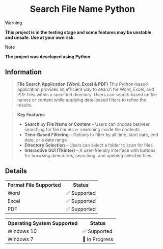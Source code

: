 <h1 align="center">Search File Name Python</h1>


> [!WARNING]
> **This project is in the testing stage and some features may be unstable and unsafe. Use at your own risk.**


> [!NOTE]
> **The project was developed using Python**

## Information

>**File Search Application (Word, Excel & PDF)**
>This Python-based application provides an efficient way to search for Word, Excel, and PDF files within a specified directory. Users can search based on file names or content while applying date-based filters to refine the results.

>**Key Features**
>- **Search by File Name or Content** – Users can choose between searching for file names or searching inside file contents.
>- **Time-Based Filtering** – Options to filter by all time, start date, end date, or a date range.
>- **Directory Selection** – Users can select a folder to scan for files.
>- **Interactive GUI (Tkinter)** – A user-friendly interface with buttons for browsing directories, searching, and opening selected files.

## Details

<table>
  <tr>
    <th>Format File Supported</th>
    <th>Status</th>
  </tr>
  <tr>
    <td>Word</td>
    <td>✅ Supported</td>
  </tr>
  <tr>
    <td>Excel</td>
    <td>✅ Supported</td>
  </tr>
  <tr>
    <td>PDF</td>
    <td>✅ Supported</td>
  </tr>
</table>


<table>
  <tr>
    <th>Operating System Supported</th>
    <th>Status</th>
  </tr>
  <tr>
    <td>Windows 10</td>
    <td>✅ Supported</td>
  </tr>
  <tr>
    <td>Windows 7</td>
    <td>🚧 In Progress</td>
  </tr>
</table>
